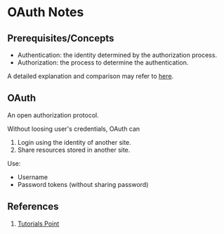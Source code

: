 # OAuth Notes

## Prerequisites/Concepts

+ Authentication: the identity determined by the authorization process.
+ Authorization: the process to determine the authentication.

A detailed explanation and comparison may refer to [here](https://www.bu.edu/tech/about/security-resources/bestpractice/auth/).

## OAuth

An open authorization protocol.

Without loosing user's credentials, OAuth can

1. Login using the identity of another site.
2. Share resources stored in another site.

Use:

+ Username
+ Password tokens (without sharing password)

## References

1. [Tutorials Point](https://www.tutorialspoint.com/oauth2.0/index.htm)
